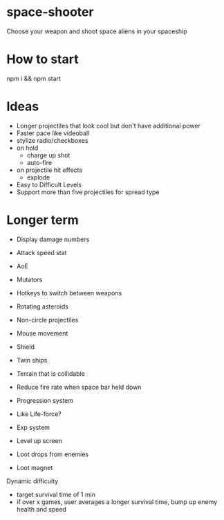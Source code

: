 # space-shooter

Choose your weapon and shoot space aliens in your spaceship

# How to start

npm i && npm start

# Ideas

- Longer projectiles that look cool but don't have additional power
- Faster pace like videoball
- stylize radio/checkboxes
- on hold
  - charge up shot
  - auto-fire
- on projectile hit effects
  - explode
- Easy to Difficult Levels
- Support more than five projectiles for spread type

# Longer term

- Display damage numbers
- Attack speed stat
- AoE
- Mutators
- Hotkeys to switch between weapons
- Rotating asteroids
- Non-circle projectiles
- Mouse movement
- Shield
- Twin ships
- Terrain that is collidable
- Reduce fire rate when space bar held down
- Progression system

- Like Life-force?
- Exp system
- Level up screen
- Loot drops from enemies
- Loot magnet

Dynamic difficulty

- target survival time of 1 min
- if over x games, user averages a longer survival time, bump up enemy health and speed
